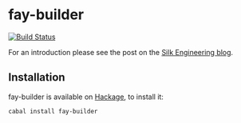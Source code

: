 # fay-builder

[![Build Status](https://travis-ci.org/silkapp/fay-builder.svg?branch=master)](https://travis-ci.org/silkapp/fay-builder)

For an introduction please see the post on the [Silk Engineering blog](http://engineering.silk.co/post/82777010096/writing-admin-interfaces-with-fay-using-fay-builder).

## Installation

fay-builder is available on [Hackage](http://hackage.haskell.org/package/fay-builder), to install it:

```shell
cabal install fay-builder
```
